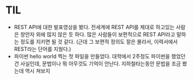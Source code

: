 # TIL

- REST API에 대한 발표영상을 봤다. 전세계에 REST API를 제대로 하고있는 사람은 창안자 외에 많지 않은 듯 하다. 많은 사람들이 보편적으로 REST API라고 말하는 정도를 지키면 될 것 같다. (근데 그 보편적 정의도 잘은 몰라서, 이력서에서 REST라는 단어를 지웠다.)
- 파이썬 hello world 찍는 첫 파일을 만들었다. 대학에서 2주정도 파이썬을 했었던건 사실인데, 문법이나 뭐 아무것도 기억이 안난다. 지하철타는동안 문법을 조금 봤는데 역시 쳐보지 
<!--stackedit_data:
eyJoaXN0b3J5IjpbMjEyODMxMzUwNl19
-->